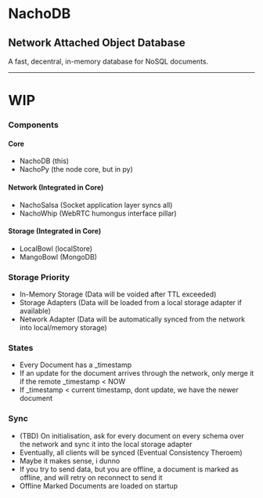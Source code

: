 # NachoDB
## Network Attached Object Database

A fast, decentral, in-memory database for NoSQL documents.

---
# WIP

### Components
#### Core
- NachoDB (this)
- NachoPy (the node core, but in py)
#### Network (Integrated in Core)
- NachoSalsa (Socket application layer syncs all)
- NachoWhip (WebRTC humongus interface pillar)

#### Storage (Integrated in Core)
- LocalBowl (localStore)
- MangoBowl (MongoDB)

### Storage Priority
- In-Memory Storage (Data will be voided after TTL exceeded)
- Storage Adapters (Data will be loaded from a local storage adapter if available)
- Network Adapter (Data will be automatically synced from the network into local/memory storage)

### States
- Every Document has a _timestamp
- If an update for the document arrives through the network, only merge it if the remote _timestamp < NOW
- If _timestamp < current timestamp, dont update, we have the newer document

### Sync
- (TBD) On initialisation, ask for every document on every schema over the network and sync it into the local storage adapter
- Eventually, all clients will be synced (Eventual Consistency Theroem)
- Maybe it makes sense, i dunno
- If you try to send data, but you are offline, a document is marked as offline, and will retry on reconnect to send it
- Offline Marked Documents are loaded on startup